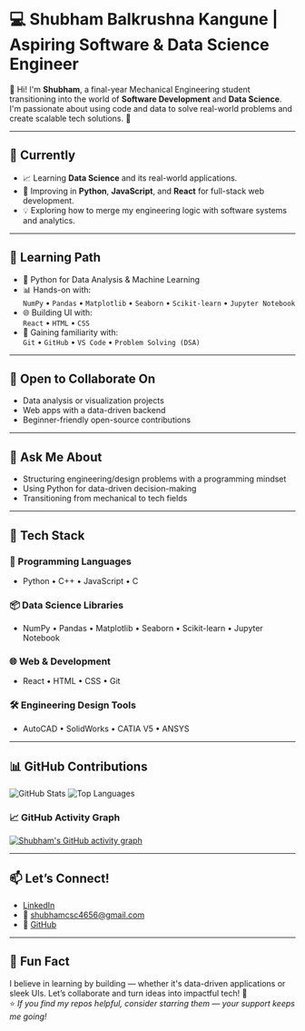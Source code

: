 # 💻 Shubham Balkrushna Kangune | Aspiring Software & Data Science Engineer

👋 Hi! I'm **Shubham**, a final-year Mechanical Engineering student transitioning into the world of **Software Development** and **Data Science**. I'm passionate about using code and data to solve real-world problems and create scalable tech solutions. 🚀

---

## 🔭 Currently

- 📈 Learning **Data Science** and its real-world applications.
- 🧠 Improving in **Python**, **JavaScript**, and **React** for full-stack web development.
- 💡 Exploring how to merge my engineering logic with software systems and analytics.

---

## 🌱 Learning Path

- 🐍 Python for Data Analysis & Machine Learning
- 📊 Hands-on with:  
  `NumPy` • `Pandas` • `Matplotlib` • `Seaborn` • `Scikit-learn` • `Jupyter Notebook`
- 🌐 Building UI with:  
  `React` • `HTML` • `CSS`
- 🔧 Gaining familiarity with:  
  `Git` • `GitHub` • `VS Code` • `Problem Solving (DSA)`

---

## 👯 Open to Collaborate On

- Data analysis or visualization projects  
- Web apps with a data-driven backend  
- Beginner-friendly open-source contributions  

---

## 💬 Ask Me About

- Structuring engineering/design problems with a programming mindset  
- Using Python for data-driven decision-making  
- Transitioning from mechanical to tech fields  

---

## 🚀 Tech Stack

### 🧠 Programming Languages
- Python • C++ • JavaScript • C

### 📦 Data Science Libraries
- NumPy • Pandas • Matplotlib • Seaborn • Scikit-learn • Jupyter Notebook

### 🌐 Web & Development
- React • HTML • CSS • Git

### 🛠️ Engineering Design Tools
- AutoCAD • SolidWorks • CATIA V5 • ANSYS

---

## 📊 GitHub Contributions

![GitHub Stats](https://github-readme-stats.vercel.app/api?username=shubhamkangune&theme=react&hide_border=false&include_all_commits=true&count_private=true)
![Top Languages](https://github-readme-stats.vercel.app/api/top-langs/?username=shubhamkangune&theme=react&hide_border=false&layout=compact)
### 📈 GitHub Activity Graph

[![Shubham's GitHub activity graph](https://github-readme-activity-graph.vercel.app/graph?username=shubhamkangune&theme=react-dark&hide_border=true)](https://github.com/Ashutosh00710/github-readme-activity-graph)


---

## 📫 Let’s Connect!

- [LinkedIn](https://www.linkedin.com/in/shubham-kangune-89129324b/)
- 📧 [shubhamcsc4656@gmail.com](mailto:shubhamcsc4656@gmail.com)
- 🔗 [GitHub](https://github.com/shubhamkangune)

---

## 🚀 Fun Fact

I believe in learning by building — whether it's data-driven applications or sleek UIs. Let’s collaborate and turn ideas into impactful tech! 🌟  
⭐ *If you find my repos helpful, consider starring them — your support keeps me going!*
